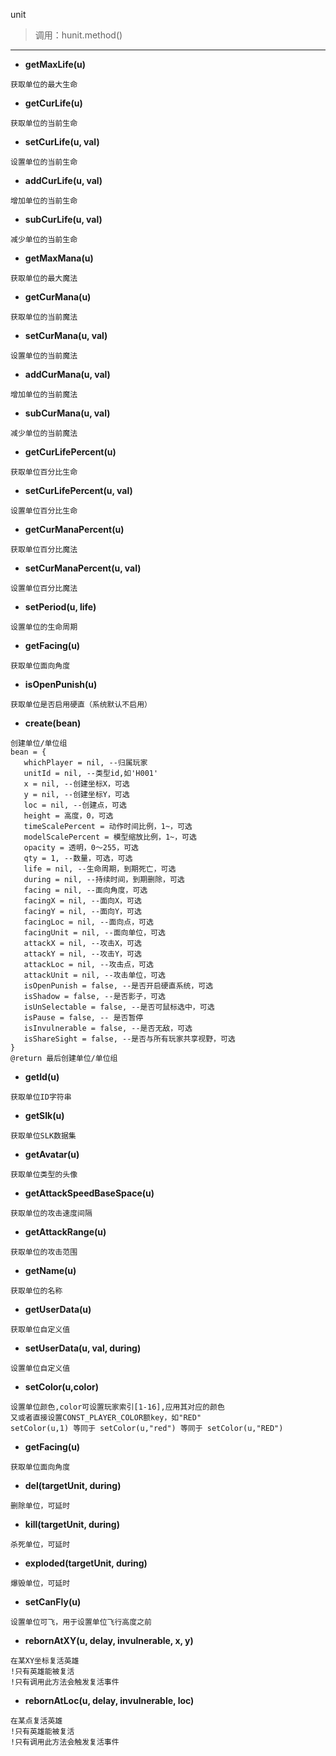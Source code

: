 unit
> 调用：hunit.method()

---

* **getMaxLife(u)**
```
获取单位的最大生命
```

* **getCurLife(u)**
```
获取单位的当前生命
```

* **setCurLife(u, val)**
```
设置单位的当前生命
```

* **addCurLife(u, val)**
```
增加单位的当前生命
```

* **subCurLife(u, val)**
```
减少单位的当前生命
```

* **getMaxMana(u)**
```
获取单位的最大魔法
```

* **getCurMana(u)**
```
获取单位的当前魔法
```

* **setCurMana(u, val)**
```
设置单位的当前魔法
```

* **addCurMana(u, val)**
```
增加单位的当前魔法
```

* **subCurMana(u, val)**
```
减少单位的当前魔法
```

* **getCurLifePercent(u)**
```
获取单位百分比生命
```

* **setCurLifePercent(u, val)**
```
设置单位百分比生命
```

* **getCurManaPercent(u)**
```
获取单位百分比魔法
```

* **setCurManaPercent(u, val)**
```
设置单位百分比魔法
```

* **setPeriod(u, life)**
```
设置单位的生命周期
```

* **getFacing(u)**
```
获取单位面向角度
```

* **isOpenPunish(u)**
```
获取单位是否启用硬直（系统默认不启用）
```

* **create(bean)**
```
创建单位/单位组
bean = {
   whichPlayer = nil, --归属玩家
   unitId = nil, --类型id,如'H001'
   x = nil, --创建坐标X，可选
   y = nil, --创建坐标Y，可选
   loc = nil, --创建点，可选
   height = 高度，0，可选
   timeScalePercent = 动作时间比例，1~，可选
   modelScalePercent = 模型缩放比例，1~，可选
   opacity = 透明，0～255，可选
   qty = 1, --数量，可选，可选
   life = nil, --生命周期，到期死亡，可选
   during = nil, --持续时间，到期删除，可选
   facing = nil, --面向角度，可选
   facingX = nil, --面向X，可选
   facingY = nil, --面向Y，可选
   facingLoc = nil, --面向点，可选
   facingUnit = nil, --面向单位，可选
   attackX = nil, --攻击X，可选
   attackY = nil, --攻击Y，可选
   attackLoc = nil, --攻击点，可选
   attackUnit = nil, --攻击单位，可选
   isOpenPunish = false, --是否开启硬直系统，可选
   isShadow = false, --是否影子，可选
   isUnSelectable = false, --是否可鼠标选中，可选
   isPause = false, -- 是否暂停
   isInvulnerable = false, --是否无敌，可选
   isShareSight = false, --是否与所有玩家共享视野，可选
}
@return 最后创建单位/单位组
```

* **getId(u)**
```
获取单位ID字符串
```

* **getSlk(u)**
```
获取单位SLK数据集
```

* **getAvatar(u)**
```
获取单位类型的头像
```

* **getAttackSpeedBaseSpace(u)**
```
获取单位的攻击速度间隔
```

* **getAttackRange(u)**
```
获取单位的攻击范围
```

* **getName(u)**
```
获取单位的名称
```

* **getUserData(u)**
```
获取单位自定义值
```

* **setUserData(u, val, during)**
```
设置单位自定义值
```

* **setColor(u,color)**
```
设置单位颜色,color可设置玩家索引[1-16],应用其对应的颜色
又或者直接设置CONST_PLAYER_COLOR额key，如"RED"
setColor(u,1) 等同于 setColor(u,"red") 等同于 setColor(u,"RED")
```

* **getFacing(u)**
```
获取单位面向角度
```

* **del(targetUnit, during)**
```
删除单位，可延时
```

* **kill(targetUnit, during)**
```
杀死单位，可延时
```

* **exploded(targetUnit, during)**
```
爆毁单位，可延时
```

* **setCanFly(u)**
```
设置单位可飞，用于设置单位飞行高度之前
```

* **rebornAtXY(u, delay, invulnerable, x, y)**
```
在某XY坐标复活英雄
!只有英雄能被复活
!只有调用此方法会触发复活事件
```

* **rebornAtLoc(u, delay, invulnerable, loc)**
```
在某点复活英雄
!只有英雄能被复活
!只有调用此方法会触发复活事件
```
